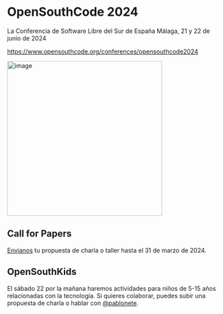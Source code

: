 # OpenSouthCode 2024

La Conferencia de Software Libre del Sur de España
Málaga, 21 y 22 de junio de 2024

https://www.opensouthcode.org/conferences/opensouthcode2024

<img width="361" alt="image" src="https://github.com/opensouthcode/2024/assets/579705/524fc1cc-fa08-47fc-9b0a-ab4e34855e90">

## Call for Papers

[Envíanos](https://www.opensouthcode.org/conferences/opensouthcode2024/program/proposals/new) tu propuesta de charla o taller hasta el 31 de marzo de 2024.

## OpenSouthKids

El sábado 22 por la mañana haremos actividades para niños de 5-15 años relacionadas con la tecnología. Si quieres colaborar, puedes subir una propuesta de charla o hablar con [@pablonete](https://github.com/pablonete).
